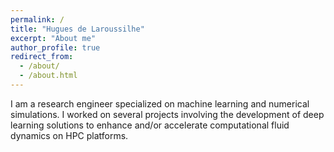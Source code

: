 ```yaml
---
permalink: /
title: "Hugues de Laroussilhe"
excerpt: "About me"
author_profile: true
redirect_from: 
  - /about/
  - /about.html
---
```


I am a research engineer specialized on machine learning and numerical simulations. I worked on several projects involving the development of deep learning solutions to enhance and/or accelerate computational fluid dynamics on HPC platforms.